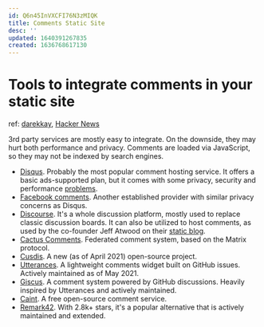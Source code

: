 ```yaml
---
id: Q6n45InVXCFI76N3zMIQK
title: Comments Static Site
desc: ''
updated: 1640391267835
created: 1636768617130
---
```

# Tools to integrate comments in your static site

ref: [darekkay](https://darekkay.com/blog/static-site-comments/), [Hacker News](https://news.ycombinator.com/item?id=29189923)


3rd party services are mostly easy to integrate. On the downside, they may hurt both performance and privacy. Comments are loaded via JavaScript, so they may not be indexed by search engines.

- [Disqus](https://disqus.com/). Probably the most popular comment hosting service. It offers a basic ads-supported plan, but it comes with some privacy, security and performance [problems](https://notes.ayushsharma.in/2017/09/im-killing-disqus-comments-on-my-blog-heres-why).
- [Facebook comments](https://developers.facebook.com/docs/plugins/comments). Another established provider with similar privacy concerns as Disqus.
- [Discourse](https://www.discourse.org/). It's a whole discussion platform, mostly used to replace classic discussion boards. It can also be utilized to host comments, as used by the co-founder Jeff Atwood on their [static blog](https://blog.codinghorror.com/).
- [Cactus Comments](https://cactus.chat/). Federated comment system, based on the Matrix protocol.
- [Cusdis](https://cusdis.com/). A new (as of April 2021) open-source project.
- [Utterances](https://utteranc.es/). A lightweight comments widget built on GitHub issues. Actively maintained as of May 2021.
- [Giscus](https://giscus.app/). A comment system powered by GitHub discussions. Heavily inspired by Utterances and actively maintained.
- [Caint](https://www.caint.casa/). A free open-source comment service.
- [Remark42](https://github.com/umputun/remark42). With 2.8k+ stars, it's a popular alternative that is actively maintained and extended.